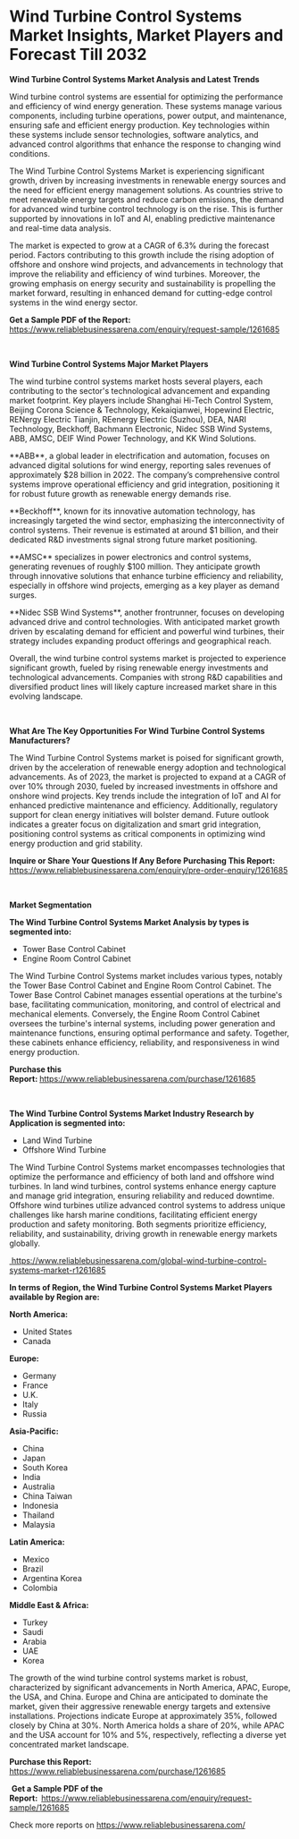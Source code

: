 <p><h1>Wind Turbine Control Systems Market Insights, Market Players and Forecast Till 2032</h1></p><p><strong>Wind Turbine Control Systems Market Analysis and Latest Trends</strong></p>
<p><p>Wind turbine control systems are essential for optimizing the performance and efficiency of wind energy generation. These systems manage various components, including turbine operations, power output, and maintenance, ensuring safe and efficient energy production. Key technologies within these systems include sensor technologies, software analytics, and advanced control algorithms that enhance the response to changing wind conditions.</p><p>The Wind Turbine Control Systems Market is experiencing significant growth, driven by increasing investments in renewable energy sources and the need for efficient energy management solutions. As countries strive to meet renewable energy targets and reduce carbon emissions, the demand for advanced wind turbine control technology is on the rise. This is further supported by innovations in IoT and AI, enabling predictive maintenance and real-time data analysis.</p><p>The market is expected to grow at a CAGR of 6.3% during the forecast period. Factors contributing to this growth include the rising adoption of offshore and onshore wind projects, and advancements in technology that improve the reliability and efficiency of wind turbines. Moreover, the growing emphasis on energy security and sustainability is propelling the market forward, resulting in enhanced demand for cutting-edge control systems in the wind energy sector.</p></p>
<p><strong>Get a Sample PDF of the Report:&nbsp;</strong> <a href="https://www.reliablebusinessarena.com/enquiry/request-sample/1261685?utm_campaign=3272&utm_medium=2&utm_source=Github&utm_content=ia&utm_term=07042025&utm_id=wind-turbine-control-systems">https://www.reliablebusinessarena.com/enquiry/request-sample/1261685</a></p>
<p>&nbsp;</p>
<p><strong>Wind Turbine Control Systems Major Market Players</strong></p>
<p><p>The wind turbine control systems market hosts several players, each contributing to the sector's technological advancement and expanding market footprint. Key players include Shanghai Hi-Tech Control System, Beijing Corona Science & Technology, Kekaiqianwei, Hopewind Electric, RENergy Electric Tianjin, REenergy Electric (Suzhou), DEA, NARI Technology, Beckhoff, Bachmann Electronic, Nidec SSB Wind Systems, ABB, AMSC, DEIF Wind Power Technology, and KK Wind Solutions.</p><p>**ABB**, a global leader in electrification and automation, focuses on advanced digital solutions for wind energy, reporting sales revenues of approximately $28 billion in 2022. The company’s comprehensive control systems improve operational efficiency and grid integration, positioning it for robust future growth as renewable energy demands rise.</p><p>**Beckhoff**, known for its innovative automation technology, has increasingly targeted the wind sector, emphasizing the interconnectivity of control systems. Their revenue is estimated at around $1 billion, and their dedicated R&D investments signal strong future market positioning.</p><p>**AMSC** specializes in power electronics and control systems, generating revenues of roughly $100 million. They anticipate growth through innovative solutions that enhance turbine efficiency and reliability, especially in offshore wind projects, emerging as a key player as demand surges.</p><p>**Nidec SSB Wind Systems**, another frontrunner, focuses on developing advanced drive and control technologies. With anticipated market growth driven by escalating demand for efficient and powerful wind turbines, their strategy includes expanding product offerings and geographical reach.</p><p>Overall, the wind turbine control systems market is projected to experience significant growth, fueled by rising renewable energy investments and technological advancements. Companies with strong R&D capabilities and diversified product lines will likely capture increased market share in this evolving landscape.</p></p>
<p>&nbsp;</p>
<p><strong>What Are The Key Opportunities For Wind Turbine Control Systems Manufacturers?</strong></p>
<p><p>The Wind Turbine Control Systems market is poised for significant growth, driven by the acceleration of renewable energy adoption and technological advancements. As of 2023, the market is projected to expand at a CAGR of over 10% through 2030, fueled by increased investments in offshore and onshore wind projects. Key trends include the integration of IoT and AI for enhanced predictive maintenance and efficiency. Additionally, regulatory support for clean energy initiatives will bolster demand. Future outlook indicates a greater focus on digitalization and smart grid integration, positioning control systems as critical components in optimizing wind energy production and grid stability.</p></p>
<p><strong>Inquire or Share Your Questions If Any Before Purchasing This Report:</strong> <a href="https://www.reliablebusinessarena.com/enquiry/pre-order-enquiry/1261685?utm_campaign=3272&utm_medium=2&utm_source=Github&utm_content=ia&utm_term=07042025&utm_id=wind-turbine-control-systems">https://www.reliablebusinessarena.com/enquiry/pre-order-enquiry/1261685</a></p>
<p>&nbsp;</p>
<p><strong>Market Segmentation</strong></p>
<p><strong>The Wind Turbine Control Systems Market Analysis by types is segmented into:</strong></p>
<p><ul><li>Tower Base Control Cabinet</li><li>Engine Room Control Cabinet</li></ul></p>
<p><p>The Wind Turbine Control Systems market includes various types, notably the Tower Base Control Cabinet and Engine Room Control Cabinet. The Tower Base Control Cabinet manages essential operations at the turbine's base, facilitating communication, monitoring, and control of electrical and mechanical elements. Conversely, the Engine Room Control Cabinet oversees the turbine's internal systems, including power generation and maintenance functions, ensuring optimal performance and safety. Together, these cabinets enhance efficiency, reliability, and responsiveness in wind energy production.</p></p>
<p><strong>Purchase this Report:&nbsp;</strong><a href="https://www.reliablebusinessarena.com/purchase/1261685?utm_campaign=3272&utm_medium=2&utm_source=Github&utm_content=ia&utm_term=07042025&utm_id=wind-turbine-control-systems">https://www.reliablebusinessarena.com/purchase/1261685</a></p>
<p>&nbsp;</p>
<p><strong>The Wind Turbine Control Systems Market Industry Research by Application is segmented into:</strong></p>
<p><ul><li>Land Wind Turbine</li><li>Offshore Wind Turbine</li></ul></p>
<p><p>The Wind Turbine Control Systems market encompasses technologies that optimize the performance and efficiency of both land and offshore wind turbines. In land wind turbines, control systems enhance energy capture and manage grid integration, ensuring reliability and reduced downtime. Offshore wind turbines utilize advanced control systems to address unique challenges like harsh marine conditions, facilitating efficient energy production and safety monitoring. Both segments prioritize efficiency, reliability, and sustainability, driving growth in renewable energy markets globally.</p></p>
<p><a href="https://www.reliablebusinessarena.com/global-wind-turbine-control-systems-market-r1261685?utm_campaign=3272&utm_medium=2&utm_source=Github&utm_content=ia&utm_term=07042025&utm_id=wind-turbine-control-systems">&nbsp;https://www.reliablebusinessarena.com/global-wind-turbine-control-systems-market-r1261685</a></p>
<p><strong>In terms of Region, the Wind Turbine Control Systems Market Players available by Region are:</strong></p>
<p>
    <p> <strong> North America: </strong>
        <ul>
            <li>United States</li>
            <li>Canada</li>
        </ul>
        </p> 
    <p> <strong> Europe: </strong>
        <ul>
            <li>Germany</li>
            <li>France</li>
            <li>U.K.</li>
            <li>Italy</li>
            <li>Russia</li>
        </ul>
        </p> 
    <p> <strong> Asia-Pacific: </strong>
        <ul>
            <li>China</li>
            <li>Japan</li>
            <li>South Korea</li>
            <li>India</li>
            <li>Australia</li>
            <li>China Taiwan</li>
            <li>Indonesia</li>
            <li>Thailand</li>
            <li>Malaysia</li>
        </ul>
        </p> 
    <p> <strong> Latin America: </strong>
        <ul>
            <li>Mexico</li>
            <li>Brazil</li>
            <li>Argentina Korea</li>
            <li>Colombia</li>
        </ul>
        </p> 
    <p> <strong> Middle East & Africa: </strong>
        <ul>
            <li>Turkey</li>
            <li>Saudi</li>
            <li>Arabia</li>
            <li>UAE</li>
            <li>Korea</li>
        </ul>
    </p>
    </p>
<p><p>The growth of the wind turbine control systems market is robust, characterized by significant advancements in North America, APAC, Europe, the USA, and China. Europe and China are anticipated to dominate the market, given their aggressive renewable energy targets and extensive installations. Projections indicate Europe at approximately 35%, followed closely by China at 30%. North America holds a share of 20%, while APAC and the USA account for 10% and 5%, respectively, reflecting a diverse yet concentrated market landscape.</p></p>
<p><strong>Purchase this Report: </strong><a href="https://www.reliablebusinessarena.com/purchase/1261685?utm_campaign=3272&utm_medium=2&utm_source=Github&utm_content=ia&utm_term=07042025&utm_id=wind-turbine-control-systems">https://www.reliablebusinessarena.com/purchase/1261685</a></p>
<p>&nbsp;<strong>Get a Sample PDF of the Report:&nbsp;&nbsp;</strong><a href="https://www.reliablebusinessarena.com/enquiry/request-sample/1261685?utm_campaign=3272&utm_medium=2&utm_source=Github&utm_content=ia&utm_term=07042025&utm_id=wind-turbine-control-systems">https://www.reliablebusinessarena.com/enquiry/request-sample/1261685</a></p>
<p><strong></strong></p>
<p>Check more reports on <a href="https://www.reliablebusinessarena.com/?utm_campaign=3272&utm_medium=2&utm_source=Github&utm_content=ia&utm_term=07042025&utm_id=wind-turbine-control-systems">https://www.reliablebusinessarena.com/</a></p>